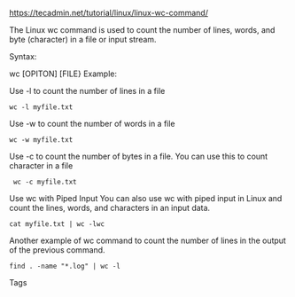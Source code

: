 https://tecadmin.net/tutorial/linux/linux-wc-command/


The Linux wc command is used to count the number of lines, words, and byte (character) in a file or input stream.

Syntax:

wc [OPITON] [FILE}
Example:

Use -l to count the number of lines in a file

    wc -l myfile.txt
Use -w to count the number of words in a file

    wc -w myfile.txt
Use -c to count the number of bytes in a file. You can use this to count character in a file

     wc -c myfile.txt
Use wc with Piped Input
You can also use wc with piped input in Linux and count the lines, words, and characters in an input data.

    cat myfile.txt | wc -lwc
Another example of wc command to count the number of lines in the output of the previous command.

    find . -name "*.log" | wc -l
Tags
